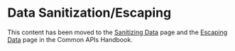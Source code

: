 # Data Sanitization/Escaping

This content has been moved to the [Sanitizing Data](https://developer.wordpress.org/apis/security/sanitizing/) page and the [Escaping Data](https://developer.wordpress.org/apis/security/escaping/) page in the Common APIs Handbook.